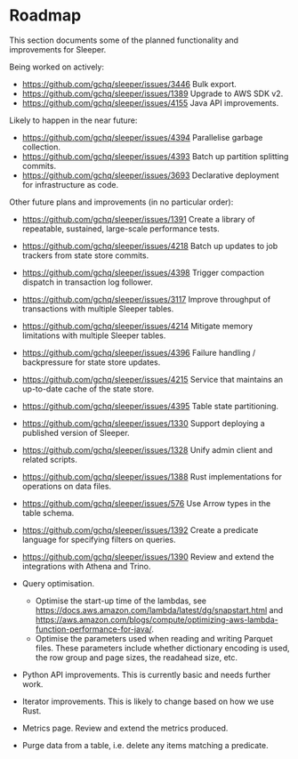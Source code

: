 Roadmap
=======

This section documents some of the planned functionality and improvements for Sleeper.

Being worked on actively:

- https://github.com/gchq/sleeper/issues/3446 Bulk export.
- https://github.com/gchq/sleeper/issues/1389 Upgrade to AWS SDK v2.
- https://github.com/gchq/sleeper/issues/4155 Java API improvements.


Likely to happen in the near future:

- https://github.com/gchq/sleeper/issues/4394 Parallelise garbage collection.
- https://github.com/gchq/sleeper/issues/4393 Batch up partition splitting commits.
- https://github.com/gchq/sleeper/issues/3693 Declarative deployment for infrastructure as code.


Other future plans and improvements (in no particular order):

- https://github.com/gchq/sleeper/issues/1391 Create a library of repeatable, sustained, large-scale performance tests.
- https://github.com/gchq/sleeper/issues/4218 Batch up updates to job trackers from state store commits.
- https://github.com/gchq/sleeper/issues/4398 Trigger compaction dispatch in transaction log follower.
- https://github.com/gchq/sleeper/issues/3117 Improve throughput of transactions with multiple Sleeper tables.
- https://github.com/gchq/sleeper/issues/4214 Mitigate memory limitations with multiple Sleeper tables.
- https://github.com/gchq/sleeper/issues/4396 Failure handling / backpressure for state store updates.
- https://github.com/gchq/sleeper/issues/4215 Service that maintains an up-to-date cache of the state store.
- https://github.com/gchq/sleeper/issues/4395 Table state partitioning.
- https://github.com/gchq/sleeper/issues/1330 Support deploying a published version of Sleeper.
- https://github.com/gchq/sleeper/issues/1328 Unify admin client and related scripts.
- https://github.com/gchq/sleeper/issues/1388 Rust implementations for operations on data files.
- https://github.com/gchq/sleeper/issues/576 Use Arrow types in the table schema.
- https://github.com/gchq/sleeper/issues/1392 Create a predicate language for specifying filters on queries.
- https://github.com/gchq/sleeper/issues/1390 Review and extend the integrations with Athena and Trino.

- Query optimisation.
    - Optimise the start-up time of the lambdas, see https://docs.aws.amazon.com/lambda/latest/dg/snapstart.html
    and https://aws.amazon.com/blogs/compute/optimizing-aws-lambda-function-performance-for-java/.
    - Optimise the parameters used when reading and writing Parquet files. These parameters include whether
    dictionary encoding is used, the row group and page sizes, the readahead size, etc.

- Python API improvements. This is currently basic and needs further work.
- Iterator improvements. This is likely to change based on how we use Rust.
- Metrics page. Review and extend the metrics produced.
- Purge data from a table, i.e. delete any items matching a predicate.
